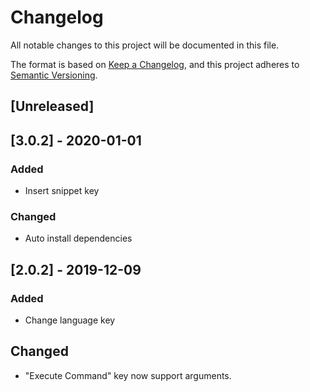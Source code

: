 # Changelog

All notable changes to this project will be documented in this file.

The format is based on [Keep a Changelog](https://keepachangelog.com/en/1.0.0/),
and this project adheres to [Semantic Versioning](https://semver.org/spec/v2.0.0.html).

## [Unreleased]

## [3.0.2] - 2020-01-01

### Added

- Insert snippet key

### Changed

- Auto install dependencies

## [2.0.2] - 2019-12-09

### Added

- Change language key

## Changed

- "Execute Command" key now support arguments.